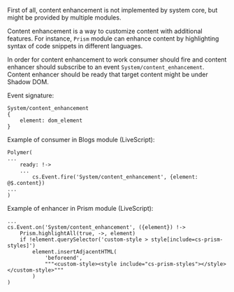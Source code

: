 First of all, content enhancement is not implemented by system core, but might be provided by multiple modules.

Content enhancement is a way to customize content with additional features. For instance, `Prism` module can enhance content by highlighting syntax of code snippets in different languages.

In order for content enhancement to work consumer should fire and content enhancer should subscribe to an event `System/content_enhancement`.
Content enhancer should be ready that target content might be under Shadow DOM.

Event signature:
```
System/content_enhancement
{
    element: dom_element
}
```

Example of consumer in Blogs module (LiveScript):
```livescript
Polymer(
...
    ready: !->
    ...
        cs.Event.fire('System/content_enhancement', {element: @$.content})
...
)
```

Example of enhancer in Prism module (LiveScript):
```livescript
...
cs.Event.on('System/content_enhancement', ({element}) !->
	Prism.highlightAll(true, ->, element)
	if !element.querySelector('custom-style > style[include=cs-prism-styles]')
		element.insertAdjacentHTML(
			'beforeend',
			"""<custom-style><style include="cs-prism-styles"></style></custom-style>"""
		)
)
```
